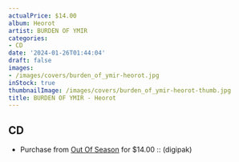 ```yaml
---
actualPrice: $14.00
album: Heorot
artist: BURDEN OF YMIR
categories:
- CD
date: '2024-01-26T01:44:04'
draft: false
images:
- /images/covers/burden_of_ymir-heorot.jpg
inStock: true
thumbnailImage: /images/covers/burden_of_ymir-heorot-thumb.jpg
title: BURDEN OF YMIR - Heorot
---
```


## CD
* Purchase from [Out Of Season](https://www.outofseasonlabel.com/products/burden-of-ymir-heorotr-cd-digipak) for $14.00 :: (digipak)
